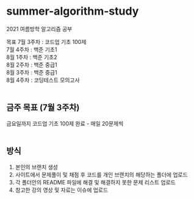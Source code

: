 # summer-algorithm-study
2021 여름방학 알고리즘 공부

목표
7월 3주차 : 코드업 기초 100제<br>
7월 4주차 : 백준 기초1<br>
8월 1주차 : 백준 기초2<br>
8월 2주차 : 백준 중급1<br>
8월 3주차 : 백준 중급1<br>
8월 4주차 : 코딩테스트 모의고사<br>
<br>
## 금주 목표 (7월 3주차)<br>
금요일까지 코드업 기초 100제 완료 - 매일 20문제씩<br>
<br>
## 방식
1. 본인의 브랜치 생성<br>
2. 사이트에서 문제풀이 및 채점 후 코드를 개인 브랜치의 해당하는 폴더에 업로드<br>
3. 각 폴더안의 README 파일에 해결 및 해결하지 못한 문제 리스트 업로드
4. 참고한 강의 영상 및 자료는 이슈에 업로드
